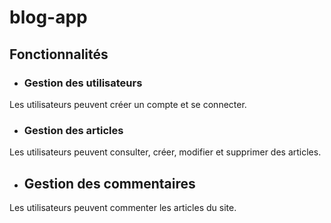 # blog-app

## Fonctionnalités

- ### Gestion des utilisateurs
Les utilisateurs peuvent créer un compte et se connecter.

- ### Gestion des articles
Les utilisateurs peuvent consulter, créer, modifier et supprimer des articles.

- ## Gestion des commentaires
Les utilisateurs peuvent commenter les articles du site.

